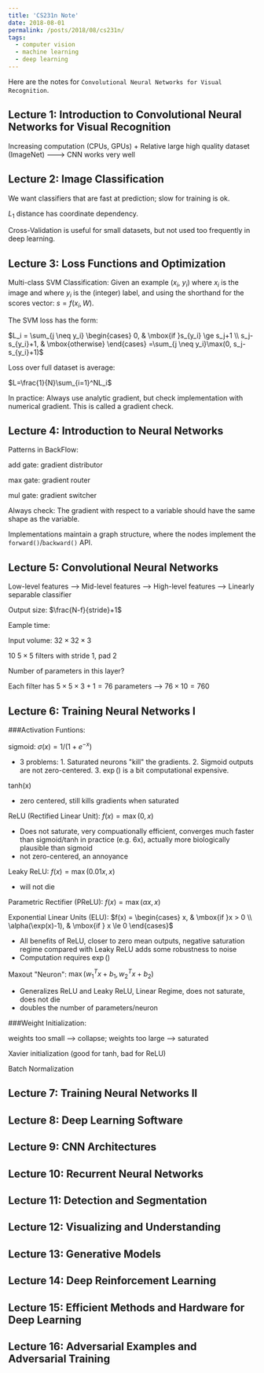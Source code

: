 ```yaml
---
title: 'CS231n Note'
date: 2018-08-01
permalink: /posts/2018/08/cs231n/
tags:
  - computer vision
  - machine learning
  - deep learning
---
```


Here are the notes for `Convolutional Neural Networks for Visual Recognition`.

Lecture 1: Introduction to Convolutional Neural Networks for Visual Recognition 
------

Increasing computation (CPUs, GPUs) + Relative large high quality dataset (ImageNet) ---> CNN works very well 

Lecture 2: Image Classification
------

We want classifiers that are fast at prediction; slow for training is ok.

$L_1$ distance has coordinate dependency.

Cross-Validation is useful for small datasets, but not used too frequently in deep learning.

Lecture 3: Loss Functions and Optimization
------

Multi-class SVM Classification: Given an example ($x_i$, $y_i$) where $x_i$ is the image and where $y_i$ is the (integer) label, and using the shorthand for the scores vector: $s = f(x_i, W)$.

The SVM loss has the form:

$L_i = \sum_{j \neq y_i}
\begin{cases} 
0,  & \mbox{if }s_{y_i} \ge s_j+1 \\
s_j-s_{y_i}+1, & \mbox{otherwise}
\end{cases}
=\sum_{j \neq y_i}\max(0, s_j-s_{y_i}+1)$

Loss over full dataset is average: 

$L=\frac{1}{N}\sum_{i=1}^NL_i$

In practice: Always use analytic gradient, but check implementation with numerical gradient. This is called a gradient check.


Lecture 4: Introduction to Neural Networks
------

Patterns in BackFlow:

add gate: gradient distributor

max gate: gradient router

mul gate: gradient switcher

Always check: The gradient with respect to a variable should have the same shape as the variable.

Implementations maintain a graph structure, where the nodes implement the `forward()`/`backward()` API.



Lecture 5: Convolutional Neural Networks
------

Low-level features --> Mid-level features --> High-level features --> Linearly separable classifier

Output size: $\frac{N-f}{stride}+1$

Eample time:

Input volume: $32 \times 32 \times 3$

$10$ $5 \times 5$ filters with stride $1$, pad $2$

Number of parameters in this layer? 

Each filter has $5 \times 5 \times 3 + 1 = 76$ parameters --> $76 \times 10 = 760$

Lecture 6: Training Neural Networks I
------

###Activation Funtions:

sigmoid: $\sigma(x) = 1/(1+e^{-x})$

* 3 problems: 1. Saturated neurons "kill" the gradients. 2. Sigmoid outputs are not zero-centered. 3. $\exp()$ is a bit computational expensive.

tanh(x)

* zero centered, still kills gradients when saturated

ReLU (Rectified Linear Unit): $f(x) = \max(0, x)$

* Does not saturate, very compuationally efficient, converges much faster than sigmoid/tanh in practice (e.g. 6x), actually more biologically plausible than sigmoid
* not zero-centered, an annoyance

Leaky ReLU: $f(x) = \max(0.01x, x)$

* will not die

Parametric Rectifier (PReLU): $f(x) = \max(\alpha x, x)$

Exponential Linear Units (ELU): $f(x) =
\begin{cases} 
x,  & \mbox{if }x > 0 \\
\alpha(\exp(x)-1), & \mbox{if } x \le 0
\end{cases}$

* All benefits of ReLU, closer to zero mean outputs, negative saturation regime compared with Leaky ReLU adds some robustness to noise
*  Computation requires $\exp()$

Maxout "Neuron": $\max(w_1^Tx+b_1, w_2^Tx+b_2)$

* Generalizes ReLU and Leaky ReLU, Linear Regime, does not saturate, does not die
* doubles the number of parameters/neuron

###Weight Initialization:

weights too small --> collapse; weights too large --> saturated

Xavier initialization (good for tanh, bad for ReLU)

Batch Normalization







Lecture 7: Training Neural Networks II
------

Lecture 8: Deep Learning Software
------

Lecture 9: CNN Architectures
------

Lecture 10: Recurrent Neural Networks
------

Lecture 11: Detection and Segmentation
------

Lecture 12: Visualizing and Understanding
------

Lecture 13: Generative Models
------

Lecture 14: Deep Reinforcement Learning
------

Lecture 15: Efficient Methods and Hardware for Deep Learning
------

Lecture 16: Adversarial Examples and Adversarial Training
------
